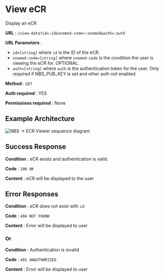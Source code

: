 # View eCR

Display an eCR

**URL** : `/view-data?id=:id&snomed-code=:snomed&auth=:auth`

**URL Parameters** :

- `id=[string]` where `id` is the ID of the eCR.
- `snomed-code=[string]` where `snomed-code` is the condition the user is viewing the eCR for. OPTIONAL.
- `auth=[string]` where `auth` is the authentication token for the user. Only required if NBS_PUB_KEY is set and other auth not enabled.

**Method** : `GET`

**Auth required** : YES

**Permissions required** : None

## Example Architecture

![NBS -> ECR Viewer sequence diagram](assets/nbs-ecr-viewer-arch.png)

## Success Response

**Condition** : eCR exists and authentication is valid.

**Code** : `200 OK`

**Content** : eCR will be displayed to the user

## Error Responses

**Condition** : eCR does not exist with `id`

**Code** : `404 NOT FOUND`

**Content** : Error will be displayed to user

### Or

**Condition** : Authentication is invalid

**Code** : `401 UNAUTHORIZED`

**Content** : Error will be displayed to user
